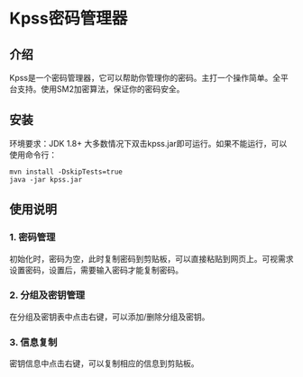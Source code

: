 # Kpss密码管理器

## 介绍

Kpss是一个密码管理器，它可以帮助你管理你的密码。主打一个操作简单。全平台支持。使用SM2加密算法，保证你的密码安全。

## 安装
环境要求：JDK 1.8+
大多数情况下双击kpss.jar即可运行。如果不能运行，可以使用命令行：
```shell
mvn install -DskipTests=true
java -jar kpss.jar
```

## 使用说明
### 1. 密码管理
初始化时，密码为空，此时复制密码到剪贴板，可以直接粘贴到网页上。可视需求设置密码，设置后，需要输入密码才能复制密码。

### 2. 分组及密钥管理
在分组及密钥表中点击右键，可以添加/删除分组及密钥。

### 3. 信息复制
密钥信息中点击右键，可以复制相应的信息到剪贴板。